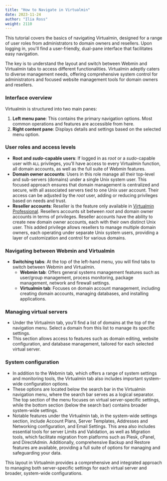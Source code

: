 ```yaml
---
title: "How to Navigate in Virtualmin"
date: 2023-11-24
author: "Ilia Ross"
weight: 2110
---
```


This tutorial covers the basics of navigating Virtualmin, designed for a range of user roles from administrators to domain owners and resellers. Upon logging in, you'll find a user-friendly, dual-pane interface that facilitates easy navigation.

The key is to understand the layout and switch between Webmin and Virtualmin tabs to access different functionalities. Virtualmin adeptly caters to diverse management needs, offering comprehensive system control for administrators and focused website management tools for domain owners and resellers.

### Interface overview

Virtualmin is structured into two main panes:

1. **Left menu pane**: This contains the primary navigation options. Most common operations and features are accessible from here.
2. **Right content pane**: Displays details and settings based on the selected menu option.

### User roles and access levels

- **Root and _sudo_-capable users**: If logged in as _root_ or a _sudo_-capable user with `ALL` privileges, you'll have access to every Virtualmin function, all domain accounts, as well as the full suite of Webmin features.
- **Domain owner accounts**: Users in this role manage all their top-level and sub-servers (domains) under a single Unix system user. This focused approach ensures that domain management is centralized and secure, with all associated servers tied to one Unix user account. Their access can be adjusted by the _root_ user, adding or reducing privileges based on needs and trust.
- **Reseller accounts**: Reseller is the feature only available in [Virtualmin Professional](/docs/professional-features/#reseller-accounts). Resellers accounts sit between _root_ and domain owner accounts in terms of privileges. Reseller accounts have the ability to create new domain owner accounts, each with their own distinct Unix user. This added privilege allows resellers to manage multiple domain owners, each operating under separate Unix system users, providing a layer of customization and control for various domains.

### Navigating between Webmin and Virtualmin
- **Switching tabs**: At the top of the left-hand menu, you will find tabs to switch between Webmin and Virtualmin.
  - **Webmin tab**: Offers general systems management features such as user/group management, process monitoring, package management, network and firewall settings.
  - **Virtualmin tab**: Focuses on domain account management, including creating domain accounts, managing databases, and installing applications.

### Managing virtual servers
- Under the Virtualmin tab, you'll find a list of domains at the top of the navigation menu. Select a domain from this list to manage its specific settings.
- This section allows access to features such as domain editing, website configuration, and database management, tailored for each selected virtual server.

### System configuration
- In addition to the Webmin tab, which offers a range of system settings and monitoring tools, the Virtualmin tab also includes important system-wide configuration options.
- These options are located below the search bar in the Virtualmin navigation menu, where the search bar serves as a logical separator. The top section of the menu focuses on virtual server-specific settings, while the bottom section (below the search bar) contains broader system-wide settings.
- Notable features under the Virtualmin tab, in the system-wide settings section, include Account Plans, Server Templates, Addresses and Networking configuration, and Email Settings. This area also includes essential tools for server Limits and Validation, as well as Migration tools, which facilitate migration from platforms such as Plesk, cPanel, and DirectAdmin. Additionally, comprehensive Backup and Restore features are available, providing a full suite of options for managing and safeguarding your data.

This layout in Virtualmin provides a comprehensive and integrated approach to managing both server-specific settings for each virtual server and broader, system-wide configurations.
